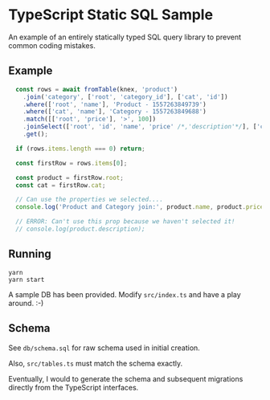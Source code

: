 # TypeScript Static SQL Sample

An example of an entirely statically typed SQL query library to prevent common coding mistakes.

## Example

```TypeScript
  const rows = await fromTable(knex, 'product')
    .join('category', ['root', 'category_id'], ['cat', 'id'])
    .where(['root', 'name'], 'Product - 1557263849739')
    .where(['cat', 'name'], 'Category - 1557263849688')
    .match([['root', 'price'], '>', 100])
    .joinSelect(['root', 'id', 'name', 'price' /*,'description'*/], ['cat', 'name'])
    .get();

  if (rows.items.length === 0) return;

  const firstRow = rows.items[0];

  const product = firstRow.root;
  const cat = firstRow.cat;

  // Can use the properties we selected....
  console.log('Product and Category join:', product.name, product.price, cat.name);

  // ERROR: Can't use this prop because we haven't selected it!
  // console.log(product.description);
```

## Running

    yarn
    yarn start

A sample DB has been provided. Modify `src/index.ts` and have a play around. :-)

## Schema

See `db/schema.sql` for raw schema used in initial creation.

Also, `src/tables.ts` must match the schema exactly.

Eventually, I would to generate the schema and subsequent migrations directly from the TypeScript interfaces.
